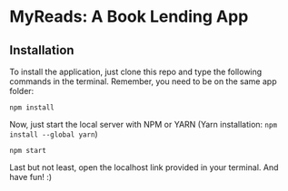 # MyReads: A Book Lending App

## Installation

To install the application, just clone this repo and type the following commands in the terminal. Remember, you need to be on the same app folder:

```
npm install
```
Now, just start the local server with NPM or YARN (Yarn installation: `npm install --global yarn`)

```
npm start
```

Last but not least, open the localhost link provided in your terminal. And have fun! :)
